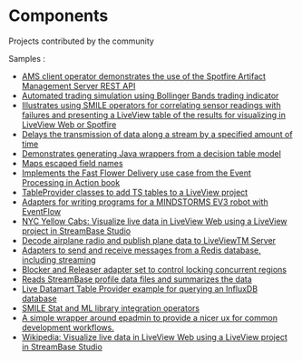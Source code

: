 # Components

Projects contributed by the community

Samples :

* [AMS client operator demonstrates the use of the Spotfire Artifact Management Server REST API](ams-client)
* [Automated trading simulation using Bollinger Bands trading indicator](bollinger-bands-signaling)
* [Illustrates using SMILE operators for correlating sensor readings with failures and presenting a LiveView table of the results for visualizing in LiveView Web or Spotfire](cramer-view)
* [Delays the transmission of data along a stream by a specified amount of time](delay-operator)
* [Demonstrates generating Java wrappers from a decision table model](dt-schema)
* [Maps escaped field names](escaped-identifier-mapper)
* [Implements the Fast Flower Delivery use case from the Event Processing in Action book](flowershop)
* [TableProvider classes to add TS tables to a LiveView project](lv-ts-tableprovider)
* [Adapters for writing programs for a MINDSTORMS EV3 robot with EventFlow](mindstorms-ev3)
* [NYC Yellow Cabs: Visualize live data in LiveView Web using a LiveView project in StreamBase Studio](nyc-yellow-cabs-demo)
* [Decode airplane radio and publish plane data to LiveViewTM Server](plane-tracker)
* [Adapters to send and receive messages from a Redis database, including streaming](redis-adapter)
* [Blocker and Releaser adapter set to control locking concurrent regions](blocker-releaser-adapters)
* [Reads StreamBase profile data files and summarizes the data](sb-profile-analysis)
* [Live Datamart Table Provider example for querying an InfluxDB database](sb-ldm-influxdb-tableprovider)
* [SMILE Stat and ML library integration operators](smile-operators)
* [A simple wrapper around epadmin to provide a nicer ux for common development workflows.](uxadmin)
* [Wikipedia: Visualize live data in LiveView Web using a LiveView project in StreamBase Studio](wikimedia)
